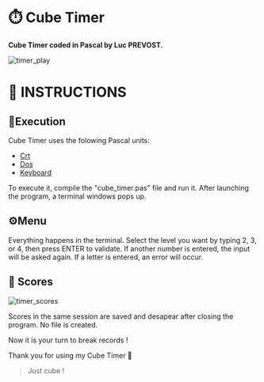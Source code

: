 # ⏱️ Cube Timer

**Cube Timer coded in Pascal by Luc PREVOST.**

![timer_play](https://user-images.githubusercontent.com/52052772/146357589-00cab712-1519-4b16-9b0a-14a2d38fd195.png)

📃 INSTRUCTIONS
============
## 🚀Execution
Cube Timer uses the folowing Pascal units:
- [Crt](https://wiki.freepascal.org/Crt)
- [Dos](https://www.freepascal.org/docs-html/rtl/dos/index.html)
- [Keyboard](https://www.freepascal.org/docs-html/rtl/keyboard/index.html)

To execute it, compile the "cube_timer.pas" file and run it. After launching the program, a terminal windows pops up.

## ⚙️Menu
Everything happens in the terminal. Select the level you want by typing 2, 3, or 4, then press ENTER to validate. If another number is entered, the input will be asked again. If a letter is entered, an error will occur.

## 🥇 Scores
![timer_scores](https://user-images.githubusercontent.com/52052772/141163739-d4862554-7358-4a98-826a-bf0e52ce6a10.png)

Scores in the same session are saved and desapear after closing the program. No file is created.

Now it is your turn to break records !

Thank you for using my Cube Timer 🙂

> Just cube !
